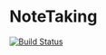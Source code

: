 # NoteTaking
[![Build Status](https://app.bitrise.io/app/170c6fc0f4d798ba/status.svg?token=Cx8UYpghueZ5uHT1a_w5ag)](https://app.bitrise.io/app/170c6fc0f4d798ba)



 
